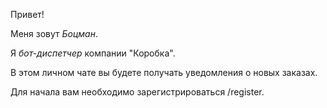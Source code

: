 Привет!

Меня зовут *Боцман*.

Я *бот-диспетчер* компании "Коробка".

В этом личном чате вы будете получать уведомления о новых заказах.

Для начала вам необходимо зарегистрироваться /register.

